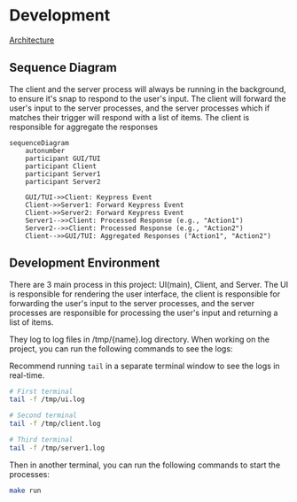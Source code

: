 # Development

[Architecture](https://excalidraw.com/#json=kd7hKMw5Shu1wK_RhW9MW,R5Kt7fCOiAZ_w3l80mingg)

## Sequence Diagram

The client and the server process will always be running in the background, to ensure it's snap to respond to the user's input. The client will forward the user's input to the server processes, and the server processes which if matches their trigger will respond with a list of items. The client is responsible for aggregate the responses

```mermaid
sequenceDiagram
    autonumber
    participant GUI/TUI
    participant Client
    participant Server1
    participant Server2

    GUI/TUI->>Client: Keypress Event 
    Client->>Server1: Forward Keypress Event
    Client->>Server2: Forward Keypress Event
    Server1-->>Client: Processed Response (e.g., "Action1")
    Server2-->>Client: Processed Response (e.g., "Action2")
    Client-->>GUI/TUI: Aggregated Responses ("Action1", "Action2")
```

## Development Environment

There are 3 main process in this project: UI(main), Client, and Server. The UI is responsible for rendering the user interface, the client is responsible for forwarding the user's input to the server processes, and the server processes are responsible for processing the user's input and returning a list of items.

They log to log files in /tmp/{name}.log directory. When working on the project, you can run the following commands to see the logs:

Recommend running `tail` in a separate terminal window to see the logs in real-time.

```bash
# First terminal
tail -f /tmp/ui.log

# Second terminal
tail -f /tmp/client.log

# Third terminal
tail -f /tmp/server1.log
```

Then in another terminal, you can run the following commands to start the processes:

```bash
make run
```
